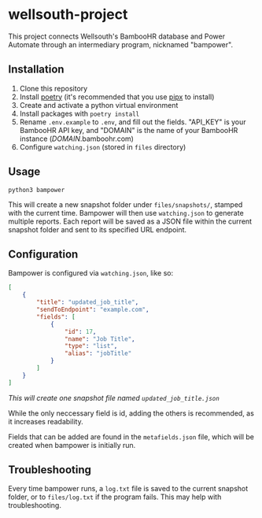# wellsouth-project
This project connects Wellsouth's BambooHR database and Power Automate through an intermediary program, nicknamed "bampower".

## Installation
1. Clone this repository
2. Install [poetry](https://python-poetry.org/docs/) (it's recommended that you use [pipx](https://github.com/pypa/pipx) to install)
3. Create and activate a python virtual environment
4. Install packages with `poetry install`
5. Rename `.env.example` to `.env`, and fill out the fields. "API_KEY" is your BambooHR API key, and "DOMAIN" is the name of your BambooHR instance (*DOMAIN*.bamboohr.com)
6. Configure `watching.json` (stored in `files` directory)

## Usage
`python3 bampower`

This will create a new snapshot folder under `files/snapshots/`, stamped with the current time. Bampower will then use `watching.json` to generate multiple reports. Each report will be saved as a JSON file within the current snapshot folder and sent to its specified URL endpoint.

## Configuration
Bampower is configured via `watching.json`, like so:

```json
[
    {
        "title": "updated_job_title",
        "sendToEndpoint": "example.com",
        "fields": [
            {
                "id": 17,
                "name": "Job Title",
                "type": "list",
                "alias": "jobTitle"
            }
        ]
    }
]
```
*This will create one snapshot file named `updated_job_title.json`*

While the only neccessary field is id, adding the others is recommended, as it increases readability.

Fields that can be added are found in the `metafields.json` file, which will be created when bampower is initially run.

## Troubleshooting
Every time bampower runs, a `log.txt` file is saved to the current snapshot folder, or to `files/log.txt` if the program fails. This may help with troubleshooting.
